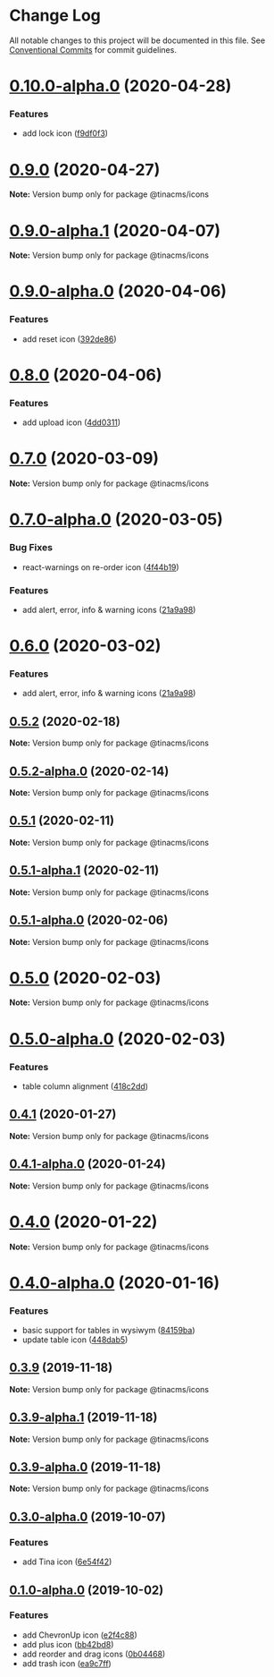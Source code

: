 # Change Log

All notable changes to this project will be documented in this file.
See [Conventional Commits](https://conventionalcommits.org) for commit guidelines.

# [0.10.0-alpha.0](https://github.com/tinacms/tinacms/compare/@tinacms/icons@0.9.0...@tinacms/icons@0.10.0-alpha.0) (2020-04-28)


### Features

* add lock icon ([f9df0f3](https://github.com/tinacms/tinacms/commit/f9df0f3))





# [0.9.0](https://github.com/tinacms/tinacms/compare/@tinacms/icons@0.9.0-alpha.1...@tinacms/icons@0.9.0) (2020-04-27)

**Note:** Version bump only for package @tinacms/icons





# [0.9.0-alpha.1](https://github.com/tinacms/tinacms/compare/@tinacms/icons@0.9.0-alpha.0...@tinacms/icons@0.9.0-alpha.1) (2020-04-07)

**Note:** Version bump only for package @tinacms/icons





# [0.9.0-alpha.0](https://github.com/tinacms/tinacms/compare/@tinacms/icons@0.8.0...@tinacms/icons@0.9.0-alpha.0) (2020-04-06)


### Features

* add reset icon ([392de86](https://github.com/tinacms/tinacms/commit/392de86))





# [0.8.0](https://github.com/tinacms/tinacms/compare/@tinacms/icons@0.7.0...@tinacms/icons@0.8.0) (2020-04-06)


### Features

* add upload icon ([4dd0311](https://github.com/tinacms/tinacms/commit/4dd0311))





# [0.7.0](https://github.com/tinacms/tinacms/compare/@tinacms/icons@0.7.0-alpha.0...@tinacms/icons@0.7.0) (2020-03-09)

**Note:** Version bump only for package @tinacms/icons

# [0.7.0-alpha.0](https://github.com/tinacms/tinacms/compare/@tinacms/icons@0.5.2...@tinacms/icons@0.7.0-alpha.0) (2020-03-05)

### Bug Fixes

- react-warnings on re-order icon ([4f44b19](https://github.com/tinacms/tinacms/commit/4f44b19))

### Features

- add alert, error, info & warning icons ([21a9a98](https://github.com/tinacms/tinacms/commit/21a9a98))

# [0.6.0](https://github.com/tinacms/tinacms/compare/@tinacms/icons@0.5.2...@tinacms/icons@0.6.0) (2020-03-02)

### Features

- add alert, error, info & warning icons ([21a9a98](https://github.com/tinacms/tinacms/commit/21a9a98))

## [0.5.2](https://github.com/tinacms/tinacms/compare/@tinacms/icons@0.5.2-alpha.0...@tinacms/icons@0.5.2) (2020-02-18)

**Note:** Version bump only for package @tinacms/icons

## [0.5.2-alpha.0](https://github.com/tinacms/tinacms/compare/@tinacms/icons@0.5.1...@tinacms/icons@0.5.2-alpha.0) (2020-02-14)

**Note:** Version bump only for package @tinacms/icons

## [0.5.1](https://github.com/tinacms/tinacms/compare/@tinacms/icons@0.5.1-alpha.1...@tinacms/icons@0.5.1) (2020-02-11)

**Note:** Version bump only for package @tinacms/icons

## [0.5.1-alpha.1](https://github.com/tinacms/tinacms/compare/@tinacms/icons@0.5.1-alpha.0...@tinacms/icons@0.5.1-alpha.1) (2020-02-11)

**Note:** Version bump only for package @tinacms/icons

## [0.5.1-alpha.0](https://github.com/tinacms/tinacms/compare/@tinacms/icons@0.5.0...@tinacms/icons@0.5.1-alpha.0) (2020-02-06)

**Note:** Version bump only for package @tinacms/icons

# [0.5.0](https://github.com/tinacms/tinacms/compare/@tinacms/icons@0.5.0-alpha.0...@tinacms/icons@0.5.0) (2020-02-03)

**Note:** Version bump only for package @tinacms/icons

# [0.5.0-alpha.0](https://github.com/tinacms/tinacms/compare/@tinacms/icons@0.4.1...@tinacms/icons@0.5.0-alpha.0) (2020-02-03)

### Features

- table column alignment ([418c2dd](https://github.com/tinacms/tinacms/commit/418c2dd))

## [0.4.1](https://github.com/tinacms/tinacms/compare/@tinacms/icons@0.4.1-alpha.0...@tinacms/icons@0.4.1) (2020-01-27)

**Note:** Version bump only for package @tinacms/icons

## [0.4.1-alpha.0](https://github.com/tinacms/tinacms/compare/@tinacms/icons@0.4.0...@tinacms/icons@0.4.1-alpha.0) (2020-01-24)

**Note:** Version bump only for package @tinacms/icons

# [0.4.0](https://github.com/tinacms/tinacms/compare/@tinacms/icons@0.4.0-alpha.0...@tinacms/icons@0.4.0) (2020-01-22)

**Note:** Version bump only for package @tinacms/icons

# [0.4.0-alpha.0](https://github.com/tinacms/tinacms/compare/@tinacms/icons@0.3.9...@tinacms/icons@0.4.0-alpha.0) (2020-01-16)

### Features

- basic support for tables in wysiwym ([84159ba](https://github.com/tinacms/tinacms/commit/84159ba))
- update table icon ([448dab5](https://github.com/tinacms/tinacms/commit/448dab5))

## [0.3.9](https://github.com/tinacms/tinacms/compare/@tinacms/icons@0.3.9-alpha.1...@tinacms/icons@0.3.9) (2019-11-18)

**Note:** Version bump only for package @tinacms/icons

## [0.3.9-alpha.1](https://github.com/tinacms/tinacms/compare/@tinacms/icons@0.3.8...@tinacms/icons@0.3.9-alpha.1) (2019-11-18)

**Note:** Version bump only for package @tinacms/icons

## [0.3.9-alpha.0](https://github.com/tinacms/tinacms/compare/@tinacms/icons@0.3.8...@tinacms/icons@0.3.9-alpha.0) (2019-11-18)

**Note:** Version bump only for package @tinacms/icons

## [0.3.0-alpha.0](https://github.com/tinacms/tinacms/compare/@tinacms/icons@0.1.1...@tinacms/icons@0.3.0-alpha.0) (2019-10-07)

### Features

- add Tina icon ([6e54f42](https://github.com/tinacms/tinacms/commit/6e54f42))

## [0.1.0-alpha.0](https://github.com/tinacms/tinacms/compare/@tinacms/icons@0.0.1-alpha.4...@tinacms/icons@0.1.0-alpha.0) (2019-10-02)

### Features

- add ChevronUp icon ([e2f4c88](https://github.com/tinacms/tinacms/commit/e2f4c88))
- add plus icon ([bb42bd8](https://github.com/tinacms/tinacms/commit/bb42bd8))
- add reorder and drag icons ([0b04468](https://github.com/tinacms/tinacms/commit/0b04468))
- add trash icon ([ea9c7ff](https://github.com/tinacms/tinacms/commit/ea9c7ff))
